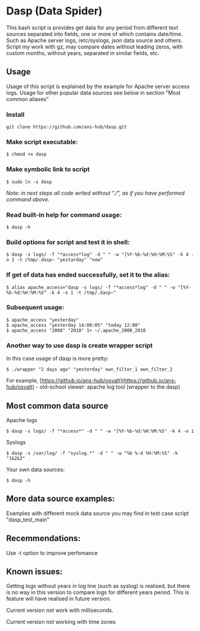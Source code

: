 # Dasp (Data Spider)

This bash script is provides get data for any period from different text sources separated into fields, one or more of which contains date/time. Such as Apache server logs, /etc/syslogs, json data source and others. Script my work with gz, may compare dates without leading zeros, with custom months, without years, separated in similar fields, etc.

## Usage

Usage of this script is explained by the example for Apache server access logs. Usage for other popular data sources see below in section "Most common aliases"

### Install
~~~~
git clone https://github.com/ans-hub/dasp.git
~~~~

### Make script executable:
~~~~
$ chmod +x dasp
~~~~

### Make symbolic link to script
~~~~ 
$ sudo ln -s dasp 
~~~~
*Note: in next steps all code writed without "./", as if you have performed command above.*

### Read built-in help for command usage:
~~~~
$ dasp -h
~~~~
### Build options for script and test it in shell:
~~~~
$ dasp -s logs/ -f "*access*log" -d " " -w "[%Y-%b-%d:%H:%M:%S" -k 4 -o 1 -t /tmp/.dasp~ "yestarday" "now"
~~~~
### If get of data has ended successfully, set it to the alias:
~~~~
$ alias apache_access="dasp -s logs/ -f "*access*log" -d " " -w "[%Y-%b-%d:%H:%M:%S" -k 4 -o 1 -t /tmp/.dasp~"
~~~~
### Subsequent usage:
~~~~
$ apache_access "yesterday"
$ apache_access "yesterday 14:00:05" "today 12:00"
$ apache_access "2008" "2010" 1> ~/.apache_2008_2010
~~~~
### Another way to use dasp is create wrapper script
In this case usage of dasp is more pretty:
~~~~
$ ./wrapper "2 days ago" "yesterday" own_filter_1 own_filter_2
~~~~
For example, [https://github.io/ans-hub/osvalt](https://github.io/ans-hub/osvalt) - old-school viewer: apache log tool (wrapper to the dasp)

## Most common data source

Apache logs
~~~~
$ dasp -s logs/ -f "*access*" -d " " -w "[%Y-%b-%d:%H:%M:%S" -k 4 -o 1
~~~~
Syslogs
~~~~
$ dasp -s /var/log/ -f "syslog.*" -d " " -w "%b %-d %H:%M:%S" -k "1&2&3"
~~~~
Your own data sources:
~~~~
$ dasp -h
~~~~

## More data source examples:

Examples with different mock data source you may find in test case script "dasp_test_main"

## Recemmendations:

Use -t option to improve perfomance

## Known issues:

Getting logs without years in log line (such as syslog) is realised, but there is no way in this version to compare logs for different years period. This is feature will have realised in future version.

Current version not work with milliseconds.

Current version not working with time zones